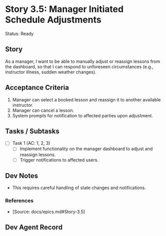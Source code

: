 # Story 3.5: Manager Initiated Schedule Adjustments

Status: Ready

## Story

As a manager,
I want to be able to manually adjust or reassign lessons from the dashboard,
so that I can respond to unforeseen circumstances (e.g., instructor illness, sudden weather changes).

## Acceptance Criteria

1. Manager can select a booked lesson and reassign it to another available instructor.
2. Manager can cancel a lesson.
3. System prompts for notification to affected parties upon adjustment.

## Tasks / Subtasks

- [ ] Task 1 (AC: 1, 2, 3)
  - [ ] Implement functionality on the manager dashboard to adjust and reassign lessons.
  - [ ] Trigger notifications to affected users.

## Dev Notes

- This requires careful handling of state changes and notifications.

### References

- [Source: docs/epics.md#Story-3.5]

## Dev Agent Record

